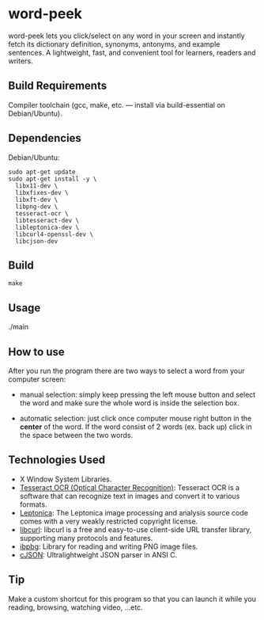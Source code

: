 # word-peek
word-peek lets you click/select on any word in your screen and instantly fetch its dictionary definition, synonyms, antonyms, and example sentences. A lightweight, fast, and convenient tool for learners, readers and writers.

## Build Requirements
Compiler toolchain (gcc, make, etc. — install via build-essential on Debian/Ubuntu).

## Dependencies
Debian/Ubuntu:
```
sudo apt-get update
sudo apt-get install -y \
  libx11-dev \
  libxfixes-dev \
  libxft-dev \
  libpng-dev \
  tesseract-ocr \
  libtesseract-dev \
  libleptonica-dev \
  libcurl4-openssl-dev \
  libcjson-dev
```

## Build
```
make
```

## Usage
./main

## How to use 
After you run the program there are two ways to select a word from your computer screen:
- manual selection:
    simply keep pressing the left mouse button and select the word and make sure the whole word is inside the selection box.
  
- automatic selection:
   just click once computer mouse right button in the **center** of the word. If the word consist of 2 words  (ex. back up) click in the space between the two words.

## Technologies Used
- X Window System Libraries.
- [Tesseract OCR (Optical Character Recognition)](https://github.com/tesseract-ocr): Tesseract OCR is a software that can recognize text in images and convert it to various formats.
- [Leptonica](http://www.leptonica.org/): The Leptonica image processing and analysis source code comes with a very weakly restricted copyright license. 
- [libcurl](https://curl.se/libcurl/): libcurl is a free and easy-to-use client-side URL transfer library, supporting many protocols and features. 
- [ibpbg](http://libpng.org/pub/png/libpng.html): Library for reading and writing PNG image files.
- [cJSON](https://github.com/DaveGamble/cJSON): Ultralightweight JSON parser in ANSI C.
  
## Tip
Make a custom shortcut for this program so that you can launch it while you reading, browsing, watching video, ...etc.
